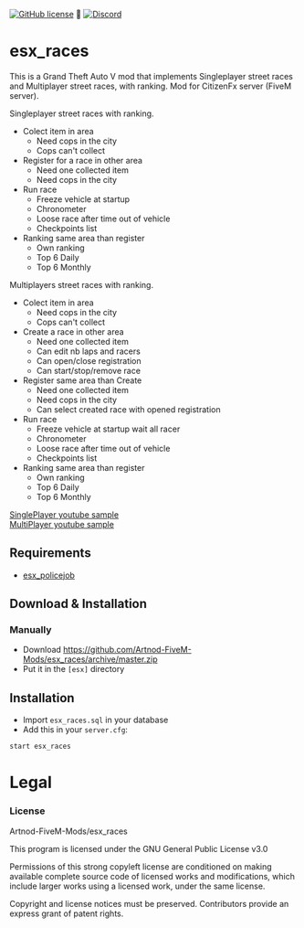 [![GitHub license](https://img.shields.io/github/license/Artnod-FiveM-Mods/esx_races.svg)](https://github.com/Artnod-FiveM-Mods/esx_races/blob/master/LICENSE) :small_blue_diamond: 
[![Discord](https://img.shields.io/discord/436197783331012629.svg)](https://discord.gg/TPPMg3V)  

# esx_races
This is a Grand Theft Auto V mod that implements Singleplayer street races and Multiplayer street races, with ranking. 
Mod for CitizenFx server (FiveM server).  

Singleplayer street races with ranking. 
  - Colect item in area
    - Need cops in the city
    - Cops can't collect
  - Register for a race in other area
    - Need one collected item
    - Need cops in the city
  - Run race
    - Freeze vehicle at startup
    - Chronometer
    - Loose race after time out of vehicle
    - Checkpoints list
  - Ranking same area than register
    - Own ranking
    - Top 6 Daily
    - Top 6 Monthly


Multiplayers street races with ranking.
  - Colect item in area
    - Need cops in the city
    - Cops can't collect
  - Create a race in other area
    - Need one collected item
    - Can edit nb laps and racers
    - Can open/close registration
    - Can start/stop/remove race
  - Register same area than Create
    - Need one collected item
    - Need cops in the city
    - Can select created race with opened registration 
  - Run race
    - Freeze vehicle at startup wait all racer
    - Chronometer
    - Loose race after time out of vehicle
    - Checkpoints list
  - Ranking same area than register
    - Own ranking
    - Top 6 Daily
    - Top 6 Monthly



[SinglePlayer youtube sample](https://gaming.youtube.com/watch?v=8cwoR1DLpC8)  
[MultiPlayer youtube sample](https://gaming.youtube.com/watch?v=MWpTtpQ7X-o)  

## Requirements
 - [esx_policejob](https://github.com/ESX-Org/esx_policejob)

## Download & Installation

### Manually
- Download https://github.com/Artnod-FiveM-Mods/esx_races/archive/master.zip
- Put it in the `[esx]` directory

## Installation
- Import `esx_races.sql` in your database
- Add this in your `server.cfg`:

```
start esx_races
```

# Legal
### License
Artnod-FiveM-Mods/esx_races  

This program is licensed under the GNU General Public License v3.0  

Permissions of this strong copyleft license are conditioned on making available complete source code of licensed works and modifications, which include larger works using a licensed work, under the same license.  

Copyright and license notices must be preserved. Contributors provide an express grant of patent rights.
